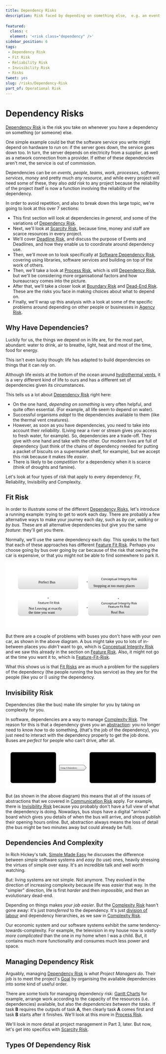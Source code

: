 ```yaml
---
title: Dependency Risks
description: Risk faced by depending on something else,  e.g. an event, process, person, piece of software or an organisation. 

featured: 
  class: c
  element: '<risk class="dependency" />'
sidebar_position: 6
tags:
 - Dependency Risk
 - Fit Risk
 - Reliability Risk
 - Invisibility Risk
 - Risks
tweet: yes
slug: /risks/Dependency-Risk
part_of: Operational Risk
---
```


# Dependency Risks

[Dependency Risk](/tags/Dependency-Risk) is the risk you take on whenever you have a dependency on something (or someone) else.   <!-- tweet-end -->

One simple example could be that the software service you write might depend on hardware to run on:  if the server goes down, the service goes down too.  In turn, the server depends on electricity from a supplier, as well as a network connection from a provider.  If either of these dependencies aren't met, the service is out of commission.

Dependencies can be on _events_, _people_, _teams_, _work_, _processes_, _software_, _services_, _money_ and pretty much _any resource_, and while every project will need some of these, they also _add risk_ to any project because the reliability of the project itself is now a function involving the reliability of the dependency.  

In order to avoid repetition, and also to break down this large topic, we're going to look at this over 7 sections:   

 - This first section will look at dependencies _in general_, and some of the variations of [Dependency Risk](/tags/Dependency-Risk).
 - Next, we'll look at [Scarcity Risk](/tags/Scarcity-Risk), because time, money and staff are scarce resources in every project.
 - We'll cover [Deadline Risk](/tags/Deadline-Risk), and discuss the purpose of Events and Deadlines, and how they enable us to coordinate around dependency use.
 - Then, we'll move on to look specifically at [Software Dependency Risk](/tags/Software-Dependency-Risk), covering using libraries, software services and building on top of the work of others.
 - Then, we'll take a look at [Process Risk](/tags/Process-Risk), which is still [Dependency Risk](/tags/Dependency-Risk), but we'll be considering more organisational factors and how bureaucracy comes into the picture.
 - After that, we'll take a closer look at [Boundary Risk](/tags/Boundary-Risk) and [Dead-End Risk](/tags/Dead-End-Risk).  These are the risks you face in making choices about what to depend on.
 - Finally, we'll wrap up this analysis with a look at some of the specific problems around depending on other people or businesses in [Agency Risk](/tags/Agency-Risk).
  
## Why Have Dependencies?

Luckily for us, the things we depend on in life are, for the most part, abundant:  water to drink, air to breathe, light, heat and most of the time, food for energy.  

This isn't even lucky though: life has adapted to build dependencies on things that it can _rely_ on.  

Although life exists at the bottom of the ocean around [hydrothermal vents](https://en.wikipedia.org/wiki/Hydrothermal_vent), it is a very different kind of life to ours and has a different set of dependencies given its circumstances. 

This tells us a lot about [Dependency Risk](/tags/Dependency-Risk) right here:

 - On the one hand, _depending on something_ is very often helpful, and quite often essential.  (For example, all life seem to depend on water).
 - Successful organisms _adapt_ to the dependencies available to them (like the thermal vent creatures).
 - However, as soon as you have dependencies, you need to take into account their _reliability_. (Living near a river or stream gives you access to fresh water, for example).
So, dependencies are a trade-off.  They give with one hand and take with the other.  Our modern lives are full of dependency (just think of the chains of dependency needed for putting a packet of biscuits on a supermarket shelf, for example), but we accept this risk because it makes life _easier_. 
 - There is likely to be _competition_ for a dependency when it is scarce (think of droughts and famine).


Let's look at four types of risk that apply to every dependency:  Fit, Reliability, Invisibility and Complexity.

## Fit Risk

In order to illustrate some of the different [Dependency Risks](/tags/Dependency-Risk), let's introduce a running example:  trying to get to work each day.  There are probably a few alternative ways to make your journey each day, such as _by car_, _walking_ or _by bus_.  These are all alternative dependencies but give you the same _feature_: they'll get you there.

Normally, we'll use the same dependency each day.  This speaks to the fact that each of these approaches has different [Feature Fit Risk](/tags/Feature-Fit-Risk).   Perhaps you choose going by bus over going by car because of the risk that owning the car is expensive, or that you might not be able to find somewhere to park it.

![Two-Dimensions of Feature Fit for the bus-ride](/img/generated/risks/dependency/dependency-risk-fit.svg)

But there are a couple of problems with buses you don't have with your own car, as shown in the above diagram. A bus might take you to lots of in-between places you _didn't_ want to go, which is [Conceptual Integrity Risk](/tags/Conceptual-Integrity-Risk) and we saw this already in the section on [Feature Risk](/tags/Feature-Risk).  Also, it might not go at the time you want it to, which is [Feature-Fit-Risk](/tags/Feature-Fit-Risk).  

What this shows us is that [Fit Risks](/tags/Feature-Fit-Risk) are as much a problem for the suppliers of the dependency (the people running the bus service) as they are for the people (like you or I) _using_ the dependency.


## Invisibility Risk

Dependencies (like the bus) make life simpler for you by taking on complexity for you.

In software, dependencies are a way to manage [Complexity Risk](/tags/Complexity-Risk).  The reason for this is that a dependency gives you an [abstraction](/tags/Abstraction): you no longer need to know _how_ to do something, (that's the job of the dependency), you just need to interact with the dependency properly to get the job done.  Buses are _perfect_ for people who can't drive, after all.

![Dependencies help with complexity risk, but come with their own attendant risks](/img/generated/risks/dependency/dependency-risk.svg)

But (as shown in the above diagram) this means that all of the issues of abstractions that we covered in [Communication Risk](/tags/Communication-Risk) apply.  For example, there is [Invisibility Risk](/tags/Invisibility-Risk) because you probably don't have a full view of what the dependency is doing.  Nowadays, bus stops have a digital "arrivals" board which gives you details of when the bus will arrive, and shops publish their opening hours online.  But, abstraction always means the loss of detail (the bus might be two minutes away but could already be full).

## Dependencies And Complexity

In Rich Hickey's talk, [Simple Made Easy](https://www.infoq.com/presentations/Simple-Made-Easy) he discusses the difference between _simple_ software systems and _easy_ (to use) ones, heavily stressing the virtues of simple over easy.  It's an incredible talk and well worth watching.  

But: living systems are not simple.  Not anymore.  They evolved in the direction of increasing complexity because life was _easier_ that way.  In the "simpler" direction, life is first _harder_ and then _impossible_, and then an evolutionary dead-end.  

Depending on things makes _your job easier_.  But the [Complexity Risk](/tags/Complexity-Risk) hasn't gone away: it's just _transferred_ to the dependency.  It's just [division of labour](https://en.wikipedia.org/wiki/Division_of_labour) and dependency hierarchies, as we saw in [Complexity Risk](/risks/Complexity-Risk#hierarchies-and-modularisation).

Our economic system and our software systems exhibit the same tendency-towards-complexity.  For example, the television in my house now is _vastly more complicated_ than the one in my home when I was a child.  But, it contains much more functionality and consumes much less power and space.  

## Managing Dependency Risk

Arguably, managing [Dependency Risk](/tags/Dependency-Risk) is _what Project Managers do_.  Their job is to meet the project's [Goal](/tags/Goal) by organising the available dependencies into some kind of useful order.  

There are some tools for managing dependency risk:  [Gantt Charts](https://en.wikipedia.org/wiki/Gantt_chart) for example, arrange work according to the capacity of the resources (i.e. dependencies) available, but also the _dependencies between the tasks_.   If task **B** requires the outputs of task **A**, then clearly task **A** comes first and task **B** starts after it finishes.  We'll look at this more in [Process Risk](/tags/Process-Risk). 

We'll look in more detail at project management in Part 3, later.   But now, let's get into specifics with [Scarcity Risk](/tags/Scarcity-Risk).

## Types Of Dependency Risk

<TagList tag="Dependency Risk" filter="risks/Dependency-Risks" /> 

